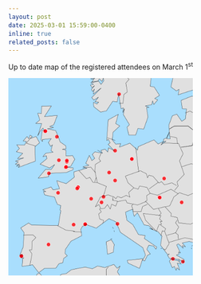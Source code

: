 ```yaml
---
layout: post
date: 2025-03-01 15:59:00-0400
inline: true
related_posts: false
---
```


Up to date map of the registered attendees on March 1<sup>st</sup>


![alt text](../assets/img/JEDImeeting2025/participants_map.png)